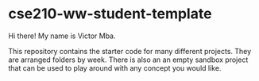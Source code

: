 # cse210-ww-student-template
Hi there!
My name is Victor Mba.

This repository contains the starter code for many different projects. They are arranged folders by week. There is also an an empty sandbox project that can be used to play around with any concept you would like.
